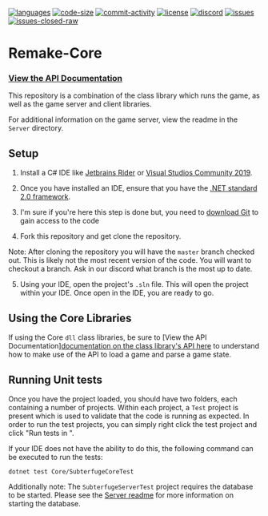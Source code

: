 [![languages](https://img.shields.io/github/languages/top/Subterfuge-Revived/Remake-Core)]()
[![code-size](https://img.shields.io/github/languages/code-size/Subterfuge-Revived/Remake-Core)]()
[![commit-activity](https://img.shields.io/github/commit-activity/y/Subterfuge-Revived/Remake-Core)](https://github.com/Subterfuge-Revived/Remake-Core/pulse/yearly)
[![license](https://img.shields.io/github/license/Subterfuge-Revived/Remake-Core)](LICENSE)
[![discord](https://img.shields.io/discord/617149385196961792)](https://discord.gg/GNk7Xw4)
[![issues](https://img.shields.io/github/issues/Subterfuge-Revived/Remake-Core)](https://github.com/Subterfuge-Revived/Remake-Core/issues?q=is%3Aopen)
[![issues-closed-raw](https://img.shields.io/github/issues-closed/Subterfuge-Revived/Remake-Core)](https://github.com/Subterfuge-Revived/Remake-Core/issues?q=is%3Aclosed+)

# Remake-Core

### [View the API Documentation](https://subterfuge-revived.github.io/Remake-Core/index.html)

This repository is a combination of the class library which runs the game, as well as the game server and client libraries.

For additional information on the game server, view the readme in the `Server` directory.

## Setup

1. Install a C# IDE like [Jetbrains Rider](https://www.jetbrains.com/rider/) or [Visual Studios Community 2019](https://visualstudio.microsoft.com/).

2. Once you have installed an IDE, ensure that you have the [.NET standard 2.0 framework](https://dotnet.microsoft.com/download/dotnet-core/2.0).

3. I'm sure if you're here this step is done but, you need to [download Git](https://git-scm.com/downloads) to gain access to the code

4. Fork this repository and get clone the repository.

Note: After cloning the repository you will have the `master` branch checked out. This is likely not the most recent version of the code. You will want to checkout a branch. Ask in our discord what branch is the most up to date.

5. Using your IDE, open the project's `.sln` file. This will open the project within your IDE. Once open in the IDE, you are ready to go.

## Using the Core Libraries

If using the Core `dll` class libraries, be sure to [View the API Documentation][documentation on the class library's API here](https://subterfuge-revived.github.io/Remake-Core/index.html) to understand how to make use of the API to load a game and parse a game state.

## Running Unit tests

Once you have the project loaded, you should have two folders, each containing a number of projects. Within each project, a `Test` project is present which is used
to validate that the code is running as expected. In order to run the test projects, you can simply right click the test project and click "Run tests in <project>".

If your IDE does not have the ability to do this, the following command can be executed to run the tests:

```
dotnet test Core/SubterfugeCoreTest
```

Additionally note: The `SubterfugeServerTest` project requires the database to be started. Please see the [Server readme](Server/README.md) for
more information on starting the database.